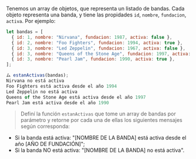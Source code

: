 Tenemos un array de objetos, que representa un listado de bandas.
Cada objeto representa una banda, y tiene las propidades `id`, `nombre`, `fundacion`, `activa`. Por ejemplo:

```js
let bandas = [
  { id: 1, nombre: "Nirvana", fundacion: 1987, activa: false },
  { id: 2, nombre: "Foo Fighters", fundacion: 1994, activa: true },
  { id: 3, nombre: "Led Zeppelin", fundacion: 1967, activa: false },
  { id: 3, nombre: "Queens of the Stone Age", fundacion: 1997, activa: true },
  { id: 3, nombre: "Pearl Jam", fundacion: 1990, activa: true },
];

ム estanActivas(bandas);
Nirvana no está activa
Foo Fighters está activa desde el año 1994
Led Zeppelin no está activa
Queens of the Stone Age está activa desde el año 1997
Pearl Jam está activa desde el año 1990
```

> Definí la función `estanActivas` que tome un array de bandas por parámetro y retorne por cada una de ellas los siguientes mensajes según corresponda:
> 
  - Si la banda está activa: "[NOMBRE DE LA BANDA] está activa desde el año [AÑO DE FUNDACIÓN]";
  - Si la banda NO está activa: "[NOMBRE DE LA BANDA] no está activa".